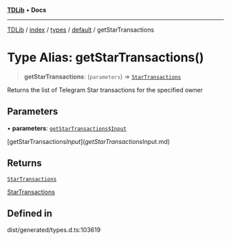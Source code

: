 [**TDLib**](../../../../../../README.md) • **Docs**

***

[TDLib](../../../../../../modules.md) / [index](../../../../../README.md) / [types](../../../README.md) / [default](../README.md) / getStarTransactions

# Type Alias: getStarTransactions()

> **getStarTransactions**: (`parameters`) => [`StarTransactions`](StarTransactions-1.md)

Returns the list of Telegram Star transactions for the specified owner

## Parameters

• **parameters**: [`getStarTransactions$Input`](getStarTransactions$Input.md)

[getStarTransactions$Input](getStarTransactions$Input.md)

## Returns

[`StarTransactions`](StarTransactions-1.md)

[StarTransactions](StarTransactions-1.md)

## Defined in

dist/generated/types.d.ts:103619
